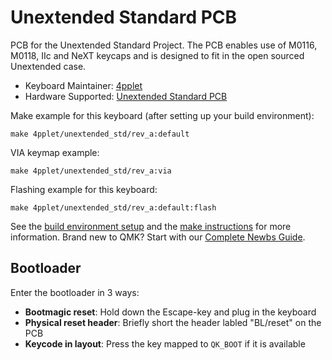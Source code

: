 # Unextended Standard PCB

PCB for the Unextended Standard Project. The PCB enables use of M0116, M0118, IIc and NeXT keycaps and is designed to fit in the open sourced Unextended case.

* Keyboard Maintainer: [4pplet](https://github.com/4pplet)
* Hardware Supported: [Unextended Standard PCB](https://github.com/4pplet/Unextended-Standard-PCB)

Make example for this keyboard (after setting up your build environment):

    make 4pplet/unextended_std/rev_a:default

VIA keymap example:

    make 4pplet/unextended_std/rev_a:via

Flashing example for this keyboard:

    make 4pplet/unextended_std/rev_a:default:flash

See the [build environment setup](https://docs.qmk.fm/#/getting_started_build_tools) and the [make instructions](https://docs.qmk.fm/#/getting_started_make_guide) for more information. Brand new to QMK? Start with our [Complete Newbs Guide](https://docs.qmk.fm/#/newbs).

## Bootloader
Enter the bootloader in 3 ways:

* **Bootmagic reset**: Hold down the Escape-key and plug in the keyboard
* **Physical reset header**: Briefly short the header labled "BL/reset" on the PCB
* **Keycode in layout**: Press the key mapped to `QK_BOOT` if it is available
